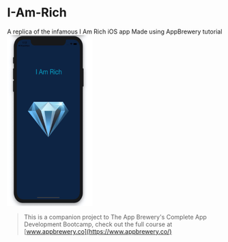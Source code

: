 # I-Am-Rich

A replica of the infamous I Am Rich iOS app
Made using AppBrewery tutorial
<img src="https://raw.githubusercontent.com/AaditT/I-Am-Rich/master/app-layout-7.jpg" alt="App Layout" width="200" height="400">


>This is a companion project to The App Brewery's Complete App Development Bootcamp, check out the full course at [www.appbrewery.co](https://www.appbrewery.co/)

